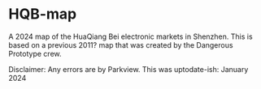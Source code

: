 # HQB-map  
A 2024 map of the HuaQiang Bei electronic markets in Shenzhen.  This is based on a previous 2011? map that was created by the Dangerous Prototype crew.
  
Disclaimer: Any errors are by Parkview. This was uptodate-ish: January 2024
